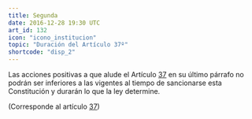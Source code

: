 ```yaml
---
title: Segunda
date: 2016-12-28 19:30 UTC
art_id: 132
icon: "icono_institucion"
topic: "Duración del Artículo 37º"
shortcode: "disp_2"
---
```

Las acciones positivas a que alude el Artículo [37](#art_37) en su último párrafo no podrán ser inferiores a las vigentes al tiempo de sancionarse esta Constitución y durarán lo que la ley determine.

(Corresponde al artículo [37](#art_37))
